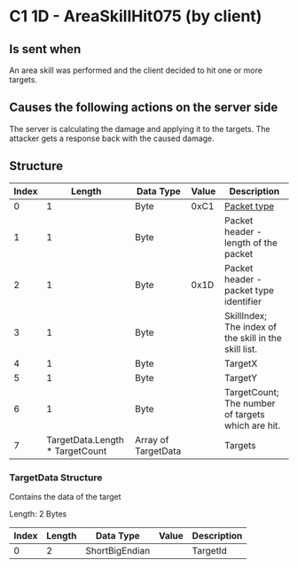 # C1 1D - AreaSkillHit075 (by client)

## Is sent when

An area skill was performed and the client decided to hit one or more targets.

## Causes the following actions on the server side

The server is calculating the damage and applying it to the targets. The attacker gets a response back with the caused damage.

## Structure

| Index | Length | Data Type | Value | Description |
|-------|--------|-----------|-------|-------------|
| 0 | 1 |   Byte   | 0xC1  | [Packet type](PacketTypes.md) |
| 1 | 1 |    Byte   |      | Packet header - length of the packet |
| 2 | 1 |    Byte   | 0x1D  | Packet header - packet type identifier |
| 3 | 1 | Byte |  | SkillIndex; The index of the skill in the skill list. |
| 4 | 1 | Byte |  | TargetX |
| 5 | 1 | Byte |  | TargetY |
| 6 | 1 | Byte |  | TargetCount; The number of targets which are hit. |
| 7 | TargetData.Length * TargetCount | Array of TargetData |  | Targets |

### TargetData Structure

Contains the data of the target

Length: 2 Bytes

| Index | Length | Data Type | Value | Description |
|-------|--------|-----------|-------|-------------|
| 0 | 2 | ShortBigEndian |  | TargetId |
